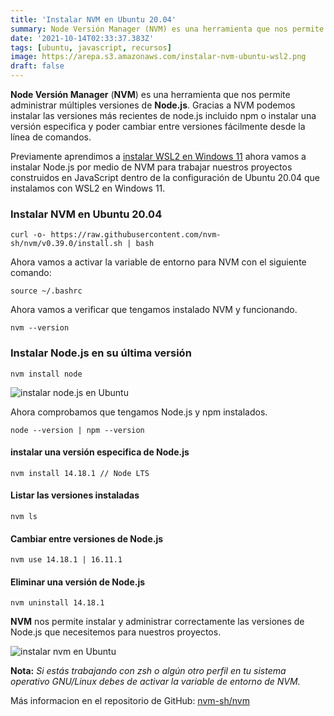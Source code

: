 ```yaml
---
title: 'Instalar NVM en Ubuntu 20.04'
summary: Node Versión Manager (NVM) es una herramienta que nos permite administrar múltiples versiones de Node.js, aprende a instalarlo en WSL2 en Windows 11.
date: '2021-10-14T02:33:37.383Z'
tags: [ubuntu, javascript, recursos]
image: https://arepa.s3.amazonaws.com/instalar-nvm-ubuntu-wsl2.png
draft: false
---
```


**Node Versión Manager** (**NVM**) es una herramienta que nos permite administrar múltiples versiones de **Node.js**. Gracias a NVM podemos instalar las versiones más recientes de node.js incluido npm o instalar una versión especifica y poder cambiar entre versiones fácilmente desde la línea de comandos.

Previamente aprendimos a [instalar WSL2 en Windows 11](https://gndx.dev/blog/instalar-wsl2-en-windows-11) ahora vamos a instalar Node.js por medio de NVM para trabajar nuestros proyectos construidos en JavaScript dentro de la configuración de Ubuntu 20.04 que instalamos con WSL2 en Windows 11.

### Instalar NVM en Ubuntu 20.04

```
curl -o- https://raw.githubusercontent.com/nvm-sh/nvm/v0.39.0/install.sh | bash
```

Ahora vamos a activar la variable de entorno para NVM con el siguiente comando:

```
source ~/.bashrc
```

Ahora vamos a verificar que tengamos instalado NVM y funcionando.

```
nvm --version
```

### Instalar Node.js en su última versión

```
nvm install node
```

![instalar node.js en Ubuntu](https://arepa.s3.amazonaws.com/nvm-nodejs.png)

Ahora comprobamos que tengamos Node.js y npm instalados.

```
node --version | npm --version
```

#### instalar una versión especifica de Node.js

```
nvm install 14.18.1 // Node LTS
```

#### Listar las versiones instaladas

```
nvm ls
```

#### Cambiar entre versiones de Node.js

```
nvm use 14.18.1 | 16.11.1
```

#### Eliminar una versión de Node.js

```
nvm uninstall 14.18.1
```

**NVM** nos permite instalar y administrar correctamente las versiones de Node.js que necesitemos para nuestros proyectos.

![instalar nvm en Ubuntu](https://arepa.s3.amazonaws.com/ls-nvm.png)

**Nota:** _Si estás trabajando con zsh o algún otro perfil en tu sistema operativo GNU/Linux debes de activar la variable de entorno de NVM._

Más informacion en el repositorio de GitHub: [nvm-sh/nvm](https://github.com/nvm-sh/nvm)
